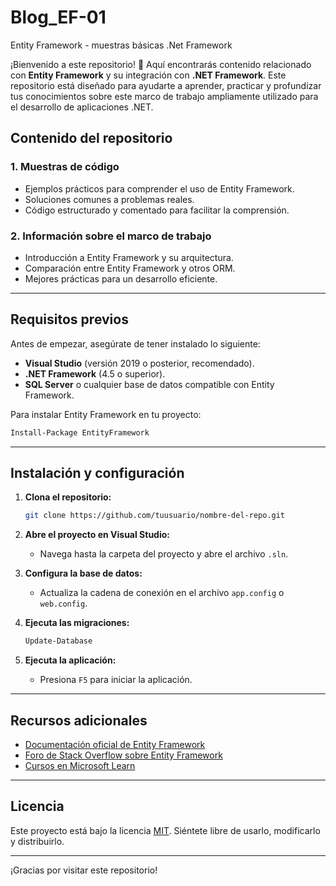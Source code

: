 # Blog_EF-01
Entity Framework - muestras básicas .Net Framework

¡Bienvenido a este repositorio! 🎉 Aquí encontrarás contenido relacionado con **Entity Framework** y su integración con **.NET Framework**. Este repositorio está diseñado para ayudarte a aprender, practicar y profundizar tus conocimientos sobre este marco de trabajo ampliamente utilizado para el desarrollo de aplicaciones .NET.

## Contenido del repositorio

### 1. **Muestras de código**
   - Ejemplos prácticos para comprender el uso de Entity Framework.
   - Soluciones comunes a problemas reales.
   - Código estructurado y comentado para facilitar la comprensión.

### 2. **Información sobre el marco de trabajo**
   - Introducción a Entity Framework y su arquitectura.
   - Comparación entre Entity Framework y otros ORM.
   - Mejores prácticas para un desarrollo eficiente.

---

## Requisitos previos

Antes de empezar, asegúrate de tener instalado lo siguiente:

- **Visual Studio** (versión 2019 o posterior, recomendado).
- **.NET Framework** (4.5 o superior).
- **SQL Server** o cualquier base de datos compatible con Entity Framework.

Para instalar Entity Framework en tu proyecto:

```bash
Install-Package EntityFramework
```

---

## Instalación y configuración

1. **Clona el repositorio:**
   ```bash
   git clone https://github.com/tuusuario/nombre-del-repo.git
   ```

2. **Abre el proyecto en Visual Studio:**
   - Navega hasta la carpeta del proyecto y abre el archivo `.sln`.

3. **Configura la base de datos:**
   - Actualiza la cadena de conexión en el archivo `app.config` o `web.config`.

4. **Ejecuta las migraciones:**
   ```bash
   Update-Database
   ```

5. **Ejecuta la aplicación:**
   - Presiona `F5` para iniciar la aplicación.

---

## Recursos adicionales

- [Documentación oficial de Entity Framework](https://learn.microsoft.com/en-us/ef/)
- [Foro de Stack Overflow sobre Entity Framework](https://stackoverflow.com/questions/tagged/entity-framework)
- [Cursos en Microsoft Learn](https://learn.microsoft.com/en-us/training/)

---

## Licencia

Este proyecto está bajo la licencia [MIT](LICENSE). Siéntete libre de usarlo, modificarlo y distribuirlo.

---

¡Gracias por visitar este repositorio! 